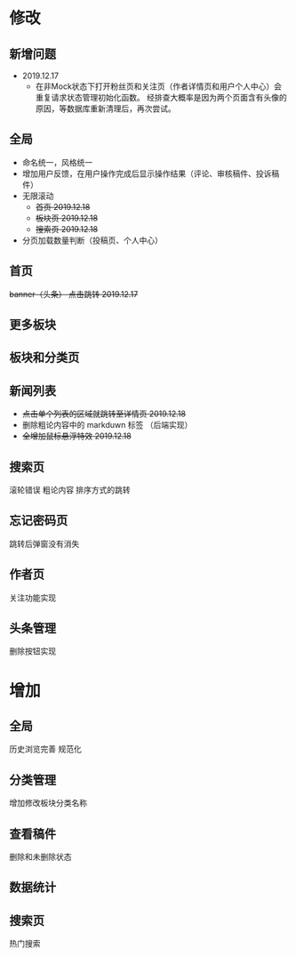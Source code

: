 # 修改

## 新增问题
- 2019.12.17
  - 在非Mock状态下打开粉丝页和关注页（作者详情页和用户个人中心）会重复请求状态管理初始化函数。
  经排查大概率是因为两个页面含有头像的原因，等数据库重新清理后，再次尝试。
## 全局

- 命名统一，风格统一
- 增加用户反馈，在用户操作完成后显示操作结果（评论、审核稿件、投诉稿件）
- 无限滚动
  - ~~首页 2019.12.18~~
  - ~~板块页 2019.12.18~~
  - ~~搜索页 2019.12.18~~
- 分页加载数量判断（投稿页、个人中心）

## 首页

~~banner（头条） 点击跳转 2019.12.17~~

## 更多板块

## 板块和分类页

## 新闻列表

- ~~点击单个列表的区域就跳转至详情页 2019.12.18~~
- 删除粗论内容中的 markduwn 标签 （后端实现）
- ~~全增加鼠标悬浮特效 2019.12.18~~

## 搜索页

滚轮错误
粗论内容
排序方式的跳转

## 忘记密码页

跳转后弹窗没有消失

## 作者页

关注功能实现

## 头条管理

删除按钮实现

# 增加

## 全局

历史浏览完善
规范化

## 分类管理

增加修改板块分类名称

## 查看稿件

删除和未删除状态

## 数据统计

## 搜索页

热门搜索
